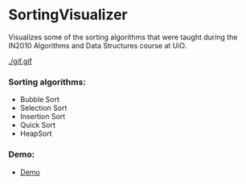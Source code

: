 # SortingVisualizer
Visualizes some of the sorting algorithms that were taught during the IN2010 Algorithms and Data Structures course at UiO.

[./gif.gif](./gif.gif)
### Sorting algorithms:
- Bubble Sort
- Selection Sort
- Insertion Sort
- Quick Sort
- HeapSort

### Demo:
- [Demo](https://lukamo1996.github.io/SortingVisualizer)

